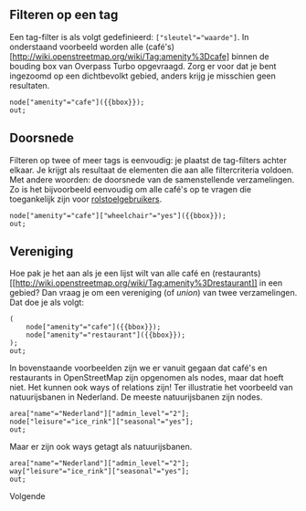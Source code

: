 ## Filteren op een tag
Een tag-filter is als volgt gedefinieerd: ```["sleutel"="waarde"]```. In onderstaand voorbeeld worden alle (café's)[http://wiki.openstreetmap.org/wiki/Tag:amenity%3Dcafe] binnen de bouding box van Overpass Turbo opgevraagd. Zorg er voor dat je bent ingezoomd op een dichtbevolkt gebied, anders krijg je misschien geen resultaten.

```
node["amenity"="cafe"]({{bbox}});
out;
```

## Doorsnede
Filteren op twee of meer tags is eenvoudig: je plaatst de tag-filters achter elkaar. Je krijgt als resultaat de elementen die aan alle filtercriteria voldoen. Met andere woorden: de doorsnede van de samenstellende verzamelingen. Zo is het bijvoorbeeld eenvoudig om alle café's op te vragen die toegankelijk zijn voor [rolstoelgebruikers](http://wiki.openstreetmap.org/wiki/Key:wheelchair).

```
node["amenity"="cafe"]["wheelchair"="yes"]({{bbox}});
out;
```

## Vereniging
Hoe pak je het aan als je een lijst wilt van alle café en (restaurants)[[http://wiki.openstreetmap.org/wiki/Tag:amenity%3Drestaurant]] in een gebied? Dan vraag je om een vereniging (of _union_) van twee verzamelingen. Dat doe je als volgt:

```
(
	node["amenity"="cafe"]({{bbox}});
	node["amenity"="restaurant"]({{bbox}});
);
out;
```

In bovenstaande voorbeelden zijn we er vanuit gegaan dat café's en restaurants in OpenStreetMap zijn opgenomen als nodes, maar dat hoeft niet. Het kunnen ook ways of relations zijn! 
Ter illustratie het voorbeeld van natuurijsbanen in Nederland. De meeste natuurijsbanen zijn nodes.

```
area["name"="Nederland"]["admin_level"="2"];
node["leisure"="ice_rink"]["seasonal"="yes"];
out;
```

Maar er zijn ook ways getagt als natuurijsbanen.

```
area["name"="Nederland"]["admin_level"="2"];
way["leisure"="ice_rink"]["seasonal"="yes"];
out;
```

Volgende 
